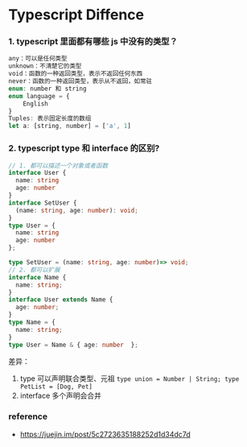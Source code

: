 # Typescript Diffence

### 1. typescript 里面都有哪些 js 中没有的类型？

```javascript
any：可以是任何类型
unknown：不清楚它的类型
void：函数的一种返回类型，表示不返回任何东西
never：函数的一种返回类型，表示从不返回，如常驻
enum: number 和 string
enum language = {
	English
}
Tuples: 表示固定长度的数组
let a: [string, number] = ['a', 1]
```

### 2. typescript type 和 interface 的区别?

```typescript
// 1. 都可以描述一个对象或者函数
interface User {
  name: string
  age: number
}
interface SetUser {
  (name: string, age: number): void;
}
type User = {
  name: string
  age: number
};

type SetUser = (name: string, age: number)=> void;
// 2. 都可以扩展
interface Name {
  name: string;
}
interface User extends Name {
  age: number;
}
type Name = {
  name: string;
}
type User = Name & { age: number  };
```

差异：

1. type 可以声明联合类型、元祖 `type union = Number | String; type PetList = [Dog, Pet]`
2. interface 多个声明会合并

### reference

- https://juejin.im/post/5c2723635188252d1d34dc7d
